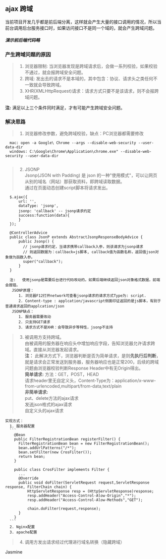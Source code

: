 ## ajax 跨域
当前项目开发几乎都是前后端分离，这样就会产生大量的接口调用的情况，所以当前台调用后台服务接口时，如果访问接口不是同一个域的，就会产生跨域问题。  

##### 演示前后端代码略  

### 产生跨域问题的原因    
>1. 浏览器限制: 当浏览器发现是跨域请求后，会做一系列校验，如果校验不通过，就会报跨域安全问题。  
>2. 跨域: 发出去的请求不是本域的，其中包含：协议、请求头之类任何不一致就会导致跨域。  
>3. XHR(XMLHttpRequest)请求：请求方式只要不是该请求，则不会报跨域问题。    

**注:**  满足以上三个条件同时满足，才有可能产生跨域安全问题。   

### 解决思路  
>1. 浏览器修改参数，避免跨域校验，缺点：PC浏览器都需要修改    
  ```  
    mac: open -a Google\ Chrome --args --disable-web-security --user-data-dir  
    windows: C:\Google\Chrome\Application\chrome.exe" --disable-web-security --user-data-dir  
    
 ```   
>2. JSONP  
Jsonp(JSON with Padding) 是 json 的一种"使用模式"，可以让网页从别的域名（网站）那获取资料，即跨域读取数据。  
通过在页面动态创建script脚本将请求发出。
```  
  $.ajax({
      url: '',
      dataType: 'jsonp',
      jsonp: 'callback' -- jsonp请求约定
      success:function(data){
      }
  });    
  
  @ControllerAdvice
  public class JsonP extends AbstractJsonpResponseBodyAdvice {
      public Jsonp() {
        // jsonp请求约定，当请求携带callback入参，则该请求为jsonp请求
        // 则返回数据为：callback=js脚本, callback值为函数名称，返回值json对象做为函数入参。
        super("callback");
      }
  }  
  
  注:   使用jsonp是需要后台进行代码改动的，如果后端继续返回json对象格式数据，前端会报错。  
   JSONP原理：  
      1. 浏览器F12打开network可查看jsonp请求的请求方式Type为: script.  
      2. Content-type : applcation/javascript侧面印证返回的是js脚本，有别于普通请求返回的applcation/json  
   JSONP缺点：
      1. 服务器需要改动  
      2. 只支持GET请求
      3. 请求方式不是XHR：会导致异步等特性，jsonp不支持 
```            
>3. 被调用方支持跨域。  
    由被调用的服务器在响应头中增加响应字段，告知浏览器允许请求跨域。直接从浏览器发起请求。  
    **注：** 此解决方式下，浏览器判断是否为简单请求，是则**先执行后判断**，就是请求会正常发送到服务器，服务器响应也是正常200，后续的跨域问题由浏览器校验判断Response Header中有无Origin得出。   
    **简单请求:** 
      方法：GET，POST，HEAD  
      请求header里无自定义头，Content-Type为：application/x-www-from-urlencoded,multipart/from-data,text/plain  
    **非简单请求:**  
      put、delete方法的ajax请求  
      发送json格式的ajax请求  
      自定义头的ajax请求  
    
    
    实现方式：  
      1. 服务器配置    
      ```  
        @Bean  
        public FilterRegistrationBean registerFilter() {
          FilterRegistrationBean bean = new FilterRegistrationBean();
          bean.addUrlPatterns("/*");
          bean.setFilter(new CrosFilter());
          return bean;
        }
        
        public class CrosFilter implements Filter {
          ... 
          @Override
          public void doFilter(ServletRequest request,ServletResponse response, FilterChain chain) {
              HttpServletResponse resp = (HttpServletResponse)response;
              resp.addHeader("Access-Control-Alow-Origin","*");
              resp.addHeader("Access-Control-Alow-Methods","GET");
              
              chain.doFilter(request,response);
          }
        }
      ```
      2. Nginx配置  
      3. apache配置  
      
>4. 调用方发出请求经过代理进行域名转换（隐藏跨域）


Jasmine
